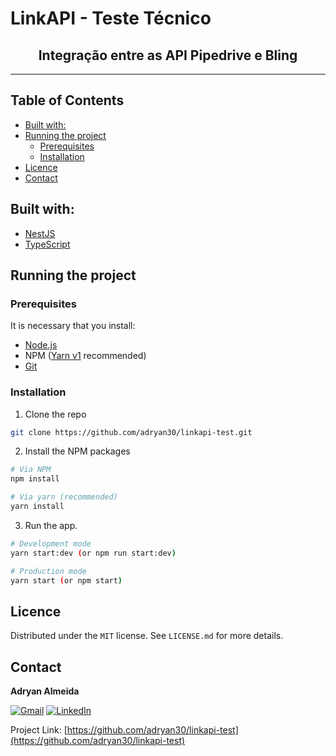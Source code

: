 # LinkAPI - Teste Técnico <!-- omit in toc -->

<div align="center">

## Integração entre as API Pipedrive e Bling <!-- omit in toc -->

</div>

---

## Table of Contents <!-- omit in toc -->

- [Built with:](#built-with)
- [Running the project](#running-the-project)
  - [Prerequisites](#prerequisites)
  - [Installation](#installation)
- [Licence](#licence)
- [Contact](#contact)

<!-- ABOUT THE PROJECT -->

## Built with:

- [NestJS](https://nestjs.com/)
- [TypeScript](https://www.typescriptlang.org/)

<!-- GETTING STARTED -->

## Running the project

### Prerequisites

It is necessary that you install:

- [Node.js](https://nodejs.org/)
- NPM ([Yarn v1](https://classic.yarnpkg.com/lang/en/) recommended)
- [Git](https://git-scm.com/)

### Installation

1. Clone the repo

```sh
git clone https://github.com/adryan30/linkapi-test.git
```

2. Install the NPM packages

```sh
# Via NPM
npm install

# Via yarn (recommended)
yarn install
```

3. Run the app.

```sh
# Development mode
yarn start:dev (or npm run start:dev)

# Production mode
yarn start (or npm start)
```


<!-- LICENSE -->

## Licence

Distributed under the `MIT` license. See `LICENSE.md` for more details.

<!-- CONTACT -->

## Contact

**Adryan Almeida**

[![Gmail][gmail-shield]][gmail-url]
[![LinkedIn][linkedin-shield]][linkedin-url]

Project Link: [https://github.com/adryan30/linkapi-test](https://github.com/adryan30/linkapi-test)

<!-- MARKDOWN LINKS & IMAGES -->

[gmail-shield]: https://img.shields.io/badge/email-red?logo=gmail&style=for-the-badge&colorB=555
[gmail-url]: mailto:adryan.software@gmail.com
[linkedin-shield]: https://img.shields.io/badge/-LinkedIn-black.svg?style=for-the-badge&logo=linkedin&colorB=555
[linkedin-url]: https://linkedin.com/in/adryanalmeida
[product-screenshot]: ./assets/landing.png
